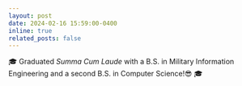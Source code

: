 ```yaml
---
layout: post
date: 2024-02-16 15:59:00-0400
inline: true
related_posts: false
---
```


🎓 Graduated *Summa Cum Laude* with a B.S. in Military Information Engineering and a second B.S. in Computer Science!😎 🎓
